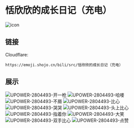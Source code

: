 # 恬欣欣的成长日记（充电）
![icon](https://emoji.shojo.cn/bili/src/恬欣欣的成长日记（充电）/icon.png)
## 链接
Cloudflare:
```
https://emoji.shojo.cn/bili/src/恬欣欣的成长日记（充电）
```
## 展示
![UPOWER-2804493-开一枪](https://emoji.shojo.cn/bili/src/恬欣欣的成长日记（充电）/UPOWER-2804493-开一枪.png)
![UPOWER-2804493-哈喽](https://emoji.shojo.cn/bili/src/恬欣欣的成长日记（充电）/UPOWER-2804493-哈喽.png)
![UPOWER-2804493-不屑](https://emoji.shojo.cn/bili/src/恬欣欣的成长日记（充电）/UPOWER-2804493-不屑.png)
![UPOWER-2804493-比心](https://emoji.shojo.cn/bili/src/恬欣欣的成长日记（充电）/UPOWER-2804493-比心.png)
![UPOWER-2804493-哭哭](https://emoji.shojo.cn/bili/src/恬欣欣的成长日记（充电）/UPOWER-2804493-哭哭.png)
![UPOWER-2804493-头上比心](https://emoji.shojo.cn/bili/src/恬欣欣的成长日记（充电）/UPOWER-2804493-头上比心.png)
![UPOWER-2804493-指着你](https://emoji.shojo.cn/bili/src/恬欣欣的成长日记（充电）/UPOWER-2804493-指着你.png)
![UPOWER-2804493-大笑](https://emoji.shojo.cn/bili/src/恬欣欣的成长日记（充电）/UPOWER-2804493-大笑.png)
![UPOWER-2804493-双手比心](https://emoji.shojo.cn/bili/src/恬欣欣的成长日记（充电）/UPOWER-2804493-双手比心.png)
![UPOWER-2804493-点赞](https://emoji.shojo.cn/bili/src/恬欣欣的成长日记（充电）/UPOWER-2804493-点赞.png)
